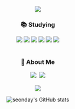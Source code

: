 <div align=center>
  <img
    src="https://capsule-render.vercel.app/api?type=waving&color=auto&height=200&section=header&text=Seonday&fontSize=80" />
</div>
<div align=center>
  <h3>📚 Studying</h3>
</div>
<div align=center>
  <img src="https://img.shields.io/badge/JavaScript-F7DF1E?style=for-the-badge&logo=JavaScript&logoColor=white" />
  <img src="https://img.shields.io/badge/TypeScript-3178C6.svg?&style=for-the-badge&logo=TypeScript&logoColor=white"/>
  <img src="https://img.shields.io/badge/CSS-1572B6?style=for-the-badge&logo=CSS3&logoColor=white" />
  <img src="https://img.shields.io/badge/styled-components-DB7093?style=for-the-badge&logo=StyledComponents3&logoColor=white" />
  <img src="https://img.shields.io/badge/React-61DAFB?style=for-the-badge&logo=React&logoColor=white" />
  <img src="https://img.shields.io/badge/ReactQuery-FF4154.svg?&style=for-the-badge&logo=ReactQuery&logoColor=white"/>
</div>
<br>
<div align=center>
  <h3>🌈 About Me</h3>
</div>
<div align=center>
  <a style='margin: 0 5px 0 0;' href="https://velog.io/@seonday"><img
      src="https://img.shields.io/badge/Velog-20C997?style=for-the-badge&logo=Velog&logoColor=white"></a>
  <a href="https://www.instagram.com/seonday.y"><img
      src="https://img.shields.io/badge/Instagram-D62766?style=for-the-badge&logo=Instagram&logoColor=white"></a>
  <br>
</div>
<div align=center>
  <br>
  <img src="https://github-readme-stats.vercel.app/api/top-langs/?username=seonday&layout=compact">
  
![seonday's GitHub stats](https://github-readme-stats.vercel.app/api?username=seonday&show_icons=true&theme=buefy)
